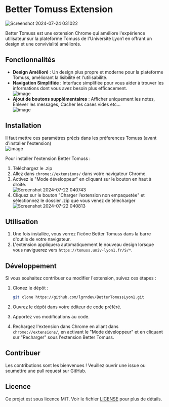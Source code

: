 # Better Tomuss Extension <br/>

![Screenshot 2024-07-24 031022](https://github.com/user-attachments/assets/22db084d-0b98-4666-8968-11430f6a6bba)


Better Tomuss est une extension Chrome qui améliore l'expérience utilisateur sur la plateforme Tomuss de l'Université Lyon1 en offrant un design et une convivialité améliorés.

## Fonctionnalités

- **Design Amélioré** : Un design plus propre et moderne pour la plateforme Tomuss, améliorant la lisibilité et l'utilisabilité.
- **Navigation Simplifiée** : Interface simplifiée pour vous aider à trouver les informations dont vous avez besoin plus efficacement. <br/>
![image](https://github.com/user-attachments/assets/a5422beb-5555-4ad8-9cc3-0d7d823bd652)
- **Ajout de boutons supplémentaires** : Afficher uniquement les notes, Enlever les messages, Cacher les cases vides etc... <br/>
![image](https://github.com/user-attachments/assets/e53e2334-c69b-4bbe-b339-0212198b3d06)



## Installation

Il faut mettre ces paramètres précis dans les préferences Tomuss (avant d'installer l'extension)<br/>
![image](https://github.com/user-attachments/assets/b16f405b-c9f4-4c3a-8bb7-55ae310aefcf)



Pour installer l'extension Better Tomuss :

1. Téléchargez le .zip
2. Allez dans `chrome://extensions/` dans votre navigateur Chrome.
3. Activez le "Mode développeur" en cliquant sur le bouton en haut à droite.<br />
![Screenshot 2024-07-22 040743](https://github.com/user-attachments/assets/3131086c-9d58-44cd-9abb-9f5a5d17cc39)
5. Cliquez sur le bouton "Charger l’extension non empaquetée" et sélectionnez le dossier .zip que vous venez de télécharger<br />
![Screenshot 2024-07-22 040813](https://github.com/user-attachments/assets/ce8ea9f6-2cd7-4bcd-9541-25cf96237cac)


## Utilisation

1. Une fois installée, vous verrez l'icône Better Tomuss dans la barre d'outils de votre navigateur.
2. L'extension appliquera automatiquement le nouveau design lorsque vous naviguerez vers `https://tomuss.univ-lyon1.fr/S/*`.

## Développement

Si vous souhaitez contribuer ou modifier l'extension, suivez ces étapes :

1. Clonez le dépôt :
    ```bash
    git clone https://github.com/lgrndev/BetterTomussLyon1.git
    ```
2. Ouvrez le dépôt dans votre éditeur de code préféré.

3. Apportez vos modifications au code.
4. Rechargez l'extension dans Chrome en allant dans `chrome://extensions/`, en activant le "Mode développeur" et en cliquant sur "Recharger" sous l'extension Better Tomuss.

## Contribuer

Les contributions sont les bienvenues ! Veuillez ouvrir une issue ou soumettre une pull request sur GitHub.

## Licence

Ce projet est sous licence MIT. Voir le fichier [LICENSE](LICENSE) pour plus de détails.
